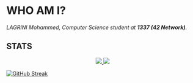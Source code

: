 # WHO AM I?
*LAGRINI Mohammed, Computer Science student at __1337 (42 Network)__.*
## STATS
  
<p align="center"><a href="https://github.com/anuraghazra/github-readme-stats"><img src="https://github-readme-stats.vercel.app/api?username=Suigetsu&count_private=true&show_icons=true&theme=dark&hide=issues,contribs"/> <a href="https://github.com/anuraghazra/github-readme-stats"><img src="https://github-readme-stats.vercel.app/api/top-langs/?username=Suigetsu&layout=compact&theme=dark"/><p/><body/><html/>

[![GitHub Streak](https://streak-stats.demolab.com?user=Suigetsu&theme=highcontrast&date_format=M%20j%5B%2C%20Y%5D)](https://git.io/streak-stats)

